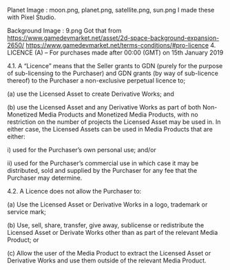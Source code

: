 Planet Image : moon.png, planet.png, satellite.png, sun.png
I made these with Pixel Studio.

Background Image : 9.png 
Got that from
https://www.gamedevmarket.net/asset/2d-space-background-expansion-2650/
https://www.gamedevmarket.net/terms-conditions/#pro-licence
4.  LICENCE (A) – For purchases made after 00:00 (GMT) on 15th January 2019

4.1. A “Licence” means that the Seller grants to GDN (purely for the purpose of sub-licensing to the Purchaser) and GDN grants (by way of sub-licence thereof) to the Purchaser a non-exclusive perpetual licence to;

(a) use the Licensed Asset to create Derivative Works; and

(b) use the Licensed Asset and any Derivative Works as part of both Non-Monetized Media Products and Monetized Media Products, with no restriction on the number of projects the Licensed Asset may be used in. In either case, the Licensed Assets can be used in Media Products that are either:

i) used for the Purchaser’s own personal use; and/or

ii) used for the Purchaser’s commercial use in which case it may be distributed, sold and supplied by the Purchaser for any fee that the Purchaser may determine.

4.2. A Licence does not allow the Purchaser to:

(a) Use the Licensed Asset or Derivative Works in a logo, trademark or service mark;

(b) Use, sell, share, transfer, give away, sublicense or redistribute the Licensed Asset or Derivate Works other than as part of the relevant Media Product; or

(c) Allow the user of the Media Product to extract the Licensed Asset or Derivative Works and use them outside of the relevant Media Product.
